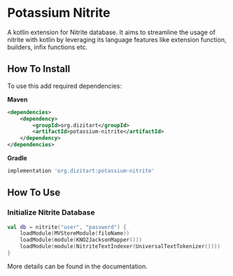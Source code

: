 # Potassium Nitrite

A kotlin extension for Nitrite database. It aims to streamline the usage of nitrite with kotlin by leveraging its 
language features like extension function, builders, infix functions etc.

## How To Install

To use this add required dependencies:

**Maven**

```xml
<dependencies>
    <dependency>
        <groupId>org.dizitart</groupId>
        <artifactId>potassium-nitrite</artifactId>
    </dependency>
</dependencies>

```

**Gradle**

```groovy
implementation 'org.dizitart:potassium-nitrite'

```

## How To Use

### Initialize Nitrite Database

```kotlin
val db = nitrite("user", "password") {
    loadModule(MVStoreModule(fileName))
    loadModule(module(KNO2JacksonMapper()))
    loadModule(module(NitriteTextIndexer(UniversalTextTokenizer())))
}
```

More details can be found in the documentation.
